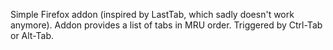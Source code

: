 Simple Firefox addon (inspired by LastTab, which sadly doesn't work anymore). Addon provides a list of tabs in MRU order. Triggered by Ctrl-Tab or Alt-Tab.  
